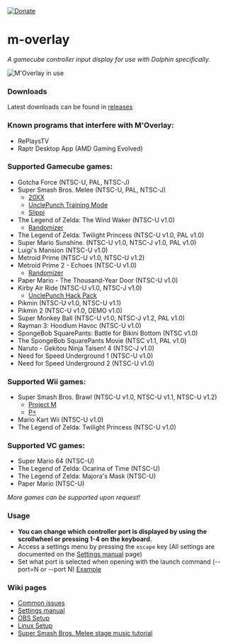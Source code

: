 [![Donate](https://img.shields.io/badge/Donate-PayPal-green.svg)](https://www.paypal.com/paypalme/bkacjios)

# m-overlay
*A gamecube controller input display for use with Dolphin specifically.*

![M'Overlay in use](https://i.imgur.com/VZWta8H.gif)

### Downloads

Latest downloads can be found in [releases](https://github.com/bkacjios/m-overlay/releases)

### Known programs that interfere with M'Overlay:

* RePlaysTV
* Raptr Desktop App (AMD Gaming Evolved)

### Supported Gamecube games:

* Gotcha Force (NTSC-U, PAL, NTSC-J)
* Super Smash Bros. Melee (NTSC-U, PAL, NTSC-J)
  - [20XX](https://smashboards.com/threads/the-20xx-melee-training-hack-pack-v4-07-7-04-17.351221/)
  - [UnclePunch Training Mode](https://github.com/UnclePunch/Training-Mode)
  - [Slippi](https://slippi.gg)
* The Legend of Zelda: The Wind Waker (NTSC-U v1.0)
  - [Randomizer](https://github.com/LagoLunatic/wwrando)
* The Legend of Zelda: Twilight Princess (NTSC-U v1.0, PAL v1.0)
* Super Mario Sunshine. (NTSC-U v1.0, NTSC-J v1.0, PAL v1.0)
* Luigi's Mansion (NTSC-U v1.0)
* Metroid Prime (NTSC-U v1.0, NTSC-U v1.2)
* Metroid Prime 2 - Echoes (NTSC-U v1.0)
  - [Randomizer](https://github.com/randovania/randovania)
* Paper Mario - The Thousand-Year Door (NTSC-U v1.0)
* Kirby Air Ride (NTSC-U v1.0, NTSC-J v1.0)
  - [UnclePunch Hack Pack](https://www.kirbyairri.de/hpinfo.html)
* Pikmin (NTSC-U v1.0, NTSC-U v1.1)
* Pikmin 2 (NTSC-U v1.0, DEMO v1.0)
* Super Monkey Ball (NTSC-U v1.0, NTSC-J v1.2, PAL v1.0)
* Rayman 3: Hoodlum Havoc (NTSC-U v1.0)
* SpongeBob SquarePants: Battle for Bikini Bottom (NTSC v1.0)
* The SpongeBob SquarePants Movie (NTSC v1.1, PAL v1.0)
* Naruto - Gekitou Ninja Taisen! 4 (NTSC-J v1.0)
* Need for Speed Underground 1 (NTSC-U v1.0)
* Need for Speed Underground 2 (NTSC-U v1.0)

### Supported Wii games:

* Super Smash Bros. Brawl (NTSC-U v1.0, NTSC-U v1.1, NTSC-U v1.2)
  - [Project M](https://en.wikipedia.org/wiki/Project_M)
  - [P+](https://projectplusgame.com/)
* Mario Kart Wii (NTSC-U v1.0)
* The Legend of Zelda: Twilight Princess (NTSC-U v1.0)

### Supported VC games:

* Super Mario 64 (NTSC-U)
* The Legend of Zelda: Ocarina of Time (NTSC-U)
* The Legend of Zelda: Majora's Mask (NTSC-U)
* Paper Mario (NTSC-U)

*More games can be supported upon request!*

### Usage

- **You can change which controller port is displayed by using the scrollwheel or pressing 1-4 on the keyboard.**
- Access a settings menu by pressing the `escape` key (All settings are documented on the [Settings manual](https://github.com/bkacjios/m-overlay/wiki/Settings-manual) page)
- Set what port is selected when opening with the launch command (--port=N or --port N) [Example](https://i.imgur.com/f9AkS2q.png)

### Wiki pages

* [Common issues](https://github.com/bkacjios/m-overlay/wiki/Common-issues-and-solutions)
* [Settings manual](https://github.com/bkacjios/m-overlay/wiki/Settings-manual)
* [OBS Setup](https://github.com/bkacjios/m-overlay/wiki/OBS-Setup)
* [Linux Setup](https://github.com/bkacjios/m-overlay/wiki/Linux)
* [Super Smash Bros. Melee stage music tutorial](https://github.com/bkacjios/m-overlay/wiki/Stage-music-for-Project-Slippi)
